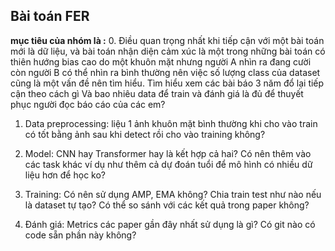 ## Bài toán FER 

**mục tiêu của nhóm là :**
0. Điều quan trọng nhất khi tiếp cận với một bài toán mới là dữ liệu, và bài toán nhận diện cảm xúc là một trong những bài toán có thiên hướng bias cao do một khuôn mặt nhưng người A nhìn ra đang cười còn người B có thể nhìn ra bình thường nên việc số lượng class của dataset cũng là một vấn đề nên tìm hiểu. 
Tìm hiểu xem các bài báo 3 năm đổ lại tiếp cận theo cách gì
Và bao nhiêu data để train và đánh giá là đủ để thuyết phục người đọc báo cáo của các em?

1. Data preprocessing: liệu 1 ảnh khuôn mặt bình thường khi cho vào train có tốt bằng ảnh sau khi detect rồi cho vào training không?

2. Model: CNN hay Transformer hay là kết hợp cả hai? Có nên thêm vào các task khác ví dụ như thêm cả dự đoán tuổi để mô hình có nhiều dữ liệu hơn để học ko?

3. Training: Có nên sử dụng AMP, EMA không? Chia train test như nào nếu là dataset tự tạo? Có thể so sánh với các kết quả trong paper không? 

4. Đánh giá: Metrics các paper gần đây nhất sử dụng là gì? Có git nào có code sẵn phần này không? 
